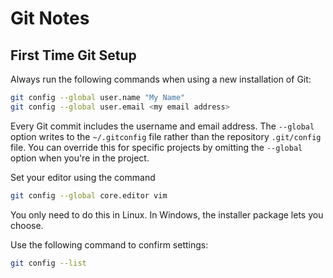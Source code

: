 # Git Notes

## First Time Git Setup
Always run the following commands when using a new installation of Git:
```bash
git config --global user.name "My Name"
git config --global user.email <my email address>
```
Every Git commit includes the username and email address. The `--global` option writes to the `~/.gitconfig` file rather than the repository `.git/config` file. You can override this for specific projects by omitting the `--global` option when you're in the project.

Set your editor using the command
```bash
git config --global core.editor vim
```
You only need to do this in Linux. In Windows, the installer package lets you choose. 

Use the following command to confirm settings:
```bash
git config --list
```
